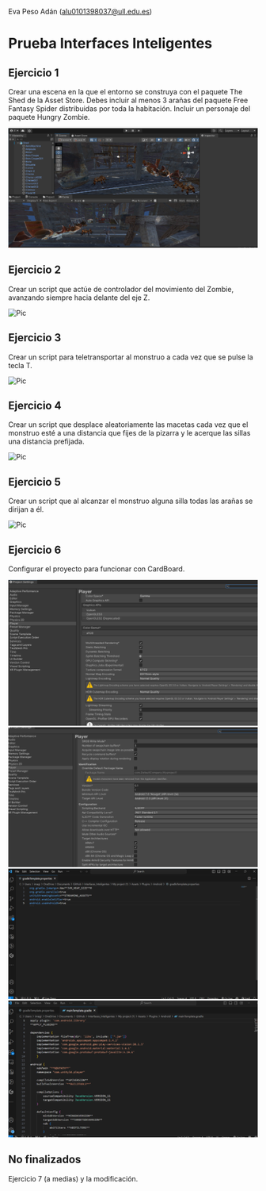 Eva Peso Adán (alu0101398037@ull.edu.es)

# Prueba Interfaces Inteligentes

## Ejercicio 1
Crear una escena en la que el entorno se construya con el paquete The Shed de la Asset Store. Debes incluir al menos 3 arañas del paquete Free Fantasy Spider distribuidas por toda la habitación. Incluir un personaje del paquete Hungry Zombie.

![Pic](images/image1.png)

## Ejercicio 2
Crear un script que actúe de controlador del movimiento del Zombie, avanzando siempre hacia delante del eje Z.

![Pic](images/image2.gif)

## Ejercicio 3
Crear un script para teletransportar al monstruo a cada vez que se pulse la tecla T.

![Pic](images/image3.gif)

## Ejercicio 4
Crear un script que desplace aleatoriamente las macetas cada vez que el monstruo esté a una distancia que fijes de la pizarra y le acerque las sillas una distancia prefijada.

![Pic](images/image4.gif)

## Ejercicio 5
Crear un script que al alcanzar el monstruo alguna silla todas las arañas se dirijan a él.

![Pic](images/image9.gif)

## Ejercicio 6
Configurar el proyecto para funcionar con CardBoard.

![Pic](images/image5.png)
![Pic](images/image6.png)
![Pic](images/image7.png)
![Pic](images/image8.png)

## No finalizados
Ejercicio 7 (a medias) y la modificación.
